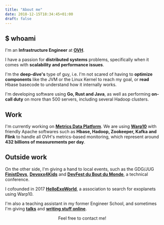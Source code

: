 ```yaml
---
title: "About me"
date: 2018-12-15T18:34:45+01:00
draft: false
---
```



## $ whoami

I'm an **Infrastructure Engineer** at **[OVH](https://www.ovh.com)**.

I have a passion for **distributed systems** problems, specifically when it comes with **scalability and performance issues**.

I'm the **deep-dive's** type of guy, i.e. I'm not scared of having to **optimize components** like the JVM or the Linux Kernel to reach my goal, or **read** Hbase basecode to understand how it internally works.

I'm developing software using **Go, Rust and Java**, as well as performing **on-call duty** on more than 500 servers, including several Hadoop clusters.

## Work

I'm currently working on **[Metrics Data Platform](https://www.ovh.com/fr/data-platforms/metrics/)**. We are using **[Warp10](http://www.warp10.io/)** with friendly Apache softwares such as **Hbase, Hadoop, Zookeeper, Kafka and Flink** to handle all OVH's metrics-based monitoring, which represent around **432 billions of measurements per day**.

## Outside work

On the other side, I'm giving a hand to local events, such as the GDG/JUG **[FinistDevs](https://finistdevs.org/)**, **[Devoxx4Kids](https://twitter.com/devoxx4kidsbes)** and **[DevFest du Bout du Monde](https://devfest.duboutdumonde.bzh/)**, a technical conference. 

I cofounded in 2017 **[HelloExoWorld](https://helloexo.world/)**, a association to search for exoplanets using Warp10. 

I'm also a teaching assistant in my former Engineer School, and sometimes I'm giving **[talks](/talks)** and **[writing stuff online](/posts)**.

<p align="center">
Feel free to contact me!
</p>